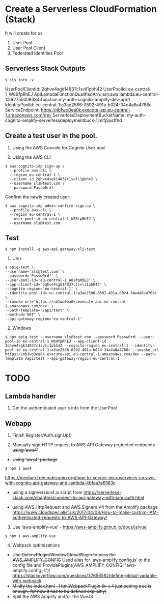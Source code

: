 # Create a Serverless CloudFormation (Stack)
It will create for us
1. User Pool
2. User Pool Client
3. Federated Identities Pool

## Serverless Stack Outputs
```
$ sls info -v
```
UserPoolClientId: 2qhve4sgk14837c1svli1pbh42
UserPoolId: eu-central-1_W89fpRhEJ
ApiLambdaFunctionQualifiedArn: arn:aws:lambda:eu-central-1:592755008084:function:my-auth-cognito-amplify-dev-api:1
IdentityPoolId: eu-central-1:a3ae2586-0592-491a-b024-34e4a6a4768c
ServiceEndpoint: https://nb1wo0ea0k.execute-api.eu-central-1.amazonaws.com/dev
ServerlessDeploymentBucketName: my-auth-cognito-amplify-serverlessdeploymentbuck-1jmlfj5ps1fhd

## Create a test user in the pool.
1. Using the AWS Console for Cognito User pool

2. Using the AWS CLI
```
$ aws cognito-idp sign-up \
  --profile aws-cli \
  --region eu-central-1 \
  --client-id 2qhve4sgk14837c1svli1pbh42 \
  --username sls@test.com \
  --password Passw0rd!
```

Confirm the newly created user:
```
$ aws cognito-idp admin-confirm-sign-up \
  --profile aws-cli \
  --region eu-central-1 \
  --user-pool-id eu-central-1_W89fpRhEJ \
  --username sls@test.com
```

## Test
```
$ npm install -g aws-api-gateway-cli-test
```

1. Unix 
```
$ apig-test \
--username='sls@test.com' \
--password='Passw0rd!' \
--user-pool-id='eu-central-1_W89fpRhEJ' \
--app-client-id='2qhve4sgk14837c1svli1pbh42' \
--cognito-region='eu-central-1' \
--identity-pool-id='eu-central-1:a3ae2586-0592-491a-b024-34e4a6a4768c' \
--invoke-url='https://nb1wo0ea0k.execute-api.eu-central-1.amazonaws.com/dev' \
--path-template='/api/test' \
--method='GET' \
--api-gateway-region='eu-central-1'
```

2. Windows 
```
$ npx apig-test --username sls@test.com --password Passw0rd! --user-pool-id eu-central-1_W89fpRhEJ --app-client-id 2qhve4sgk14837c1svli1pbh42 --cognito-region eu-central-1 --identity-pool-id eu-central-1:a3ae2586-0592-491a-b024-34e4a6a4768c --invoke-url https://nb1wo0ea0k.execute-api.eu-central-1.amazonaws.com/dev --path-template /api/test --api-gateway-region eu-central-1
```


# TODO 

## Lambda handler

1. Get the authenticated user's info from the UserPool

## Webapp
1. Finish Register/Auth.signUp()

2. ~~Manually sign HTTP request to AWS API Gateway protected endpoints - using 'aws4'~~

- ~~Using 'aws4' package~~
```
$ npm i aws4
```
https://medium.freecodecamp.org/how-to-secure-microservices-on-aws-with-cognito-api-gateway-and-lambda-4bfaa7a6583c

- using a signVersion4.js script from
https://serverless-stack.com/chapters/connect-to-api-gateway-with-iam-auth.html

- using AWS.HttpRequest and AWS.Signers.V4 from the Amplify package
https://www.cloudspecialist.uk/2017/04/08/How-to-make-custom-IAM-authenticated-requests-to-AWS-API-Gateway/


3. Use 'aws-amplify-vue' - https://aws-amplify.github.io/docs/js/vue
```
$ npm i aws-amplify-vue
```

4. Webpack optimizations
 - ~~Use DotenvPlugin/WindowGlobalPlugin to pass the AWS_AMPLIFY_CONFIG~~
    Used alias for 'aws-amplify.config.js' to the config file and ProvidePlugin({AWS_AMPLIFY_CONFIG: 'aws-amplify.config.js'})
    https://stackoverflow.com/questions/37656592/define-global-variable-with-webpack
 - ~~Minify the index.html - HtmlWebpackPlugin (in v.4 just setting true is enough, for now it has to be defined explicitly)~~
 - Split the AWS Amplify and/or the VueJS 
